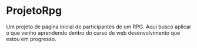 # ProjetoRpg
Um projeto de página inicial de participantes de um RPG.
Aqui busco aplicar o que venho aprendendo dentro do curso de web desenvolvimento que estou em progresso.
